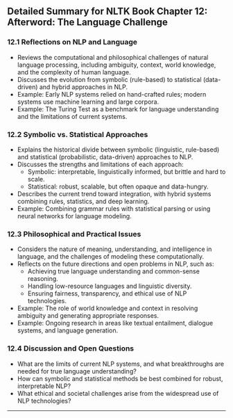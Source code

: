 ## Detailed Summary for NLTK Book Chapter 12: Afterword: The Language Challenge

### 12.1 Reflections on NLP and Language
- Reviews the computational and philosophical challenges of natural language processing, including ambiguity, context, world knowledge, and the complexity of human language.
- Discusses the evolution from symbolic (rule-based) to statistical (data-driven) and hybrid approaches in NLP.
- Example: Early NLP systems relied on hand-crafted rules; modern systems use machine learning and large corpora.
- Example: The Turing Test as a benchmark for language understanding and the limitations of current systems.

### 12.2 Symbolic vs. Statistical Approaches
- Explains the historical divide between symbolic (linguistic, rule-based) and statistical (probabilistic, data-driven) approaches to NLP.
- Discusses the strengths and limitations of each approach:
  - Symbolic: interpretable, linguistically informed, but brittle and hard to scale.
  - Statistical: robust, scalable, but often opaque and data-hungry.
- Describes the current trend toward integration, with hybrid systems combining rules, statistics, and deep learning.
- Example: Combining grammar rules with statistical parsing or using neural networks for language modeling.

### 12.3 Philosophical and Practical Issues
- Considers the nature of meaning, understanding, and intelligence in language, and the challenges of modeling these computationally.
- Reflects on the future directions and open problems in NLP, such as:
  - Achieving true language understanding and common-sense reasoning.
  - Handling low-resource languages and linguistic diversity.
  - Ensuring fairness, transparency, and ethical use of NLP technologies.
- Example: The role of world knowledge and context in resolving ambiguity and generating appropriate responses.
- Example: Ongoing research in areas like textual entailment, dialogue systems, and language generation.

### 12.4 Discussion and Open Questions
- What are the limits of current NLP systems, and what breakthroughs are needed for true language understanding?
- How can symbolic and statistical methods be best combined for robust, interpretable NLP?
- What ethical and societal challenges arise from the widespread use of NLP technologies?

--- 